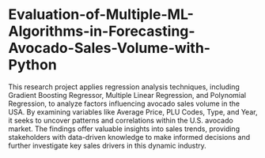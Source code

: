 # Evaluation-of-Multiple-ML-Algorithms-in-Forecasting-Avocado-Sales-Volume-with-Python
This research project applies regression analysis techniques, including Gradient Boosting Regressor, Multiple Linear Regression, and Polynomial Regression, to analyze factors influencing avocado sales volume in the USA. By examining variables like Average Price, PLU Codes, Type, and Year, it seeks to uncover patterns and correlations within the U.S. avocado market. The findings offer valuable insights into sales trends, providing stakeholders with data-driven knowledge to make informed decisions and further investigate key sales drivers in this dynamic industry.
